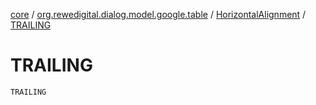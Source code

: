 [core](../../index.md) / [org.rewedigital.dialog.model.google.table](../index.md) / [HorizontalAlignment](index.md) / [TRAILING](./-t-r-a-i-l-i-n-g.md)

# TRAILING

`TRAILING`